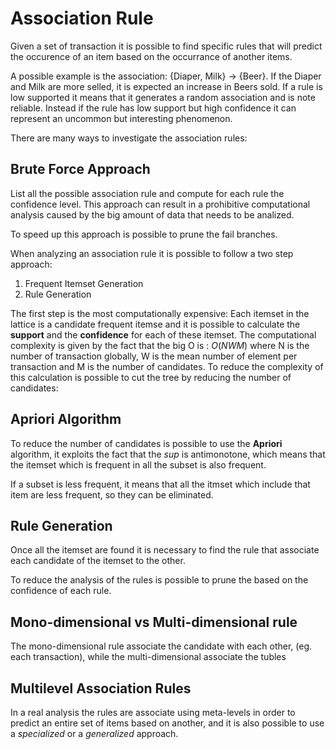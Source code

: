 # Association Rule

Given a set of transaction it is possible to find specific rules that will predict the occurence of an item based on the occurrance of another items. 

A possible example is the association: {Diaper, Milk} -> {Beer}. 
If the Diaper and Milk are more selled, it is expected an increase in Beers sold. If a rule is low supported it means that it generates a random association and is note reliable. Instead if the rule has low support but high confidence it can represent an uncommon but interesting phenomenon.

There are many ways to investigate the association rules:

## Brute Force Approach

List all the possible association rule and compute for each rule the confidence level. This approach can result in a prohibitive computational analysis caused by the big amount of data that needs to be analized.

To speed up this approach is possible to prune the fail branches.

When analyzing an association rule it is possible to follow a two step approach:

1. Frequent Itemset Generation
2. Rule Generation

The first step is the most computationally expensive:
Each itemset in the lattice is a candidate frequent itemse and it is possible to calculate the **support** and the **confidence** for each of these itemset. The computational complexity is given by the fact that the big O is : $O(NWM)$ where N is the number of transaction globally, W is the mean number of element per transaction and M is the number of candidates.
To reduce the complexity of this calculation is possible to cut the tree by reducing the number of candidates:

## Apriori Algorithm
To reduce the number of candidates is possible to use the **Apriori** algorithm, it exploits the fact that the *sup* is antimonotone, which means that the itemset which is frequent in all the subset is also frequent.

If a subset is less frequent, it means that all the itmset which include that item are less frequent, so they can be eliminated.

## Rule Generation
Once all the itemset are found it is necessary to find the rule that associate each candidate of the itemset to the other.

To reduce the analysis of the rules is possible to prune the based on the confidence of each rule. 

## Mono-dimensional vs Multi-dimensional rule

The mono-dimensional rule associate the candidate with each other, (eg. each transaction), while the multi-dimensional associate the tubles

## Multilevel Association Rules
In a real analysis the rules are associate using meta-levels in order to predict an entire set of items based on another, and it is also possible to use a *specialized* or a *generalized* approach.